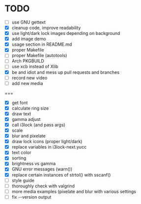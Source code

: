 # TODO
- [ ] use GNU gettext
- [x] cleanup code, improve readability
- [x] use light/dark lock images depending on background
- [x] add image demo
- [x] usage section in README.md
- [x] proper Makefile
- [ ] proper Makefile (autotools)
- [ ] Arch PKGBUILD
- [ ] use xcb instead of Xlib
- [x] be and idiot and mess up pull requests and branches
- [ ] record new video
- [ ] add new media

===

- [x] get font
- [x] calculate ring size
- [x] draw text
- [x] gamma adjust
- [x] call i3lock (and pass args)
- [x] scale
- [x] blur and pixelate
- [x] draw lock icons (proper light/dark)
- [x] replace variables in i3lock-next.yucc
- [x] text color
- [x] sorting
- [x] brightness vs gamma
- [x] GNU error messages (warn())
- [x] replace certain instances of strtol() with sscanf()
- [ ] style guide
- [ ] thoroughly check with valgrind
- [ ] more media examples (pixelate and blur with various settings
- [ ] fix --version output
